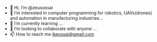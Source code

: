 - 👋 Hi, I’m @zeusossai
- 👀 I’m interested in computer programming for robotics, UAVs(drones) and automation in manufacturing industries...
- 🌱 I’m currently learning ...
- 💞️ I’m looking to collaborate with  anyone ...
- 📫 How to reach me ikeossai@gmail.com

<!---
zeusossai/zeusossai is a ✨ special ✨ repository because its `README.md` (this file) appears on your GitHub profile.
You can click the Preview link to take a look at your changes.
--->
